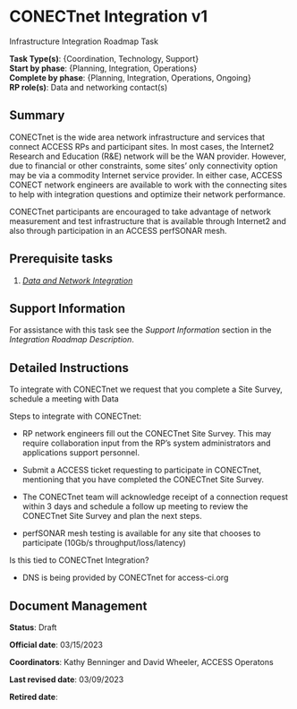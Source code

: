 # CONECTnet Integration v1

Infrastructure Integration Roadmap Task

**Task Type(s)**: {Coordination, Technology, Support}  
**Start by phase**: {Planning, Integration, Operations}  
**Complete by phase**: {Planning, Integration, Operations, Ongoing}  
**RP role(s)**: Data and networking contact(s)

## Summary

CONECTnet is the wide area network infrastructure and services that connect ACCESS RPs and participant sites. In most cases, the Internet2 Research and Education (R&E) network will be the WAN provider. However, due to financial or other constraints, some sites’ only connectivity option may be via a commodity Internet service provider. In either case, ACCESS CONECT network engineers are available to work with the connecting sites to help with integration questions and optimize their network performance.

CONECTnet participants are encouraged to take advantage of network measurement and test infrastructure that is available through Internet2 and also through participation in an ACCESS perfSONAR mesh.

## Prerequisite tasks

1.  [*Data and Network Integration*](Data_and_Network_Integration.md)

## Support Information

For assistance with this task see the *Support Information* section in the *Integration Roadmap Description*.

## Detailed Instructions

To integrate with CONECTnet we request that you complete a Site Survey, schedule a meeting with Data

Steps to integrate with CONECTnet:

- RP network engineers fill out the CONECTnet Site Survey. This may require collaboration input from the RP’s system administrators and applications support personnel.

- Submit a ACCESS ticket requesting to participate in CONECTnet, mentioning that you have completed the CONECTnet Site Survey.

- The CONECTnet team will acknowledge receipt of a connection request within 3 days and schedule a follow up meeting to review the CONECTnet Site Survey and plan the next steps.

- perfSONAR mesh testing is available for any site that chooses to participate (10Gb/s throughput/loss/latency)

Is this tied to CONECTnet Integration?

- DNS is being provided by CONECTnet for access-ci.org

## Document Management

**Status**: Draft

**Official date**: 03/15/2023

**Coordinators**: Kathy Benninger and David Wheeler, ACCESS Operatons

**Last revised date**: 03/09/2023

**Retired date**:
